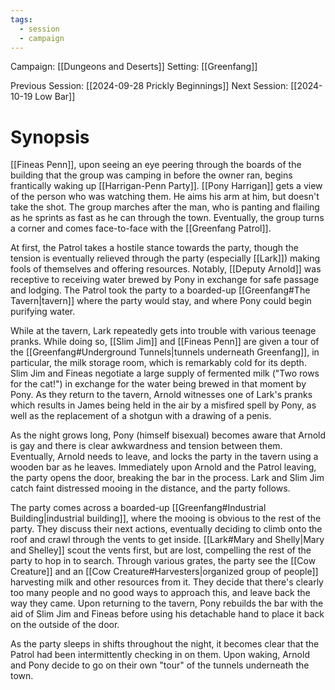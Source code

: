 ```yaml
---
tags:
  - session
  - campaign
---
```

Campaign: [[Dungeons and Deserts]]
Setting: [[Greenfang]]

Previous Session: [[2024-09-28 Prickly Beginnings]]
Next Session: [[2024-10-19 Low Bar]]

# Synopsis

[[Fineas Penn]], upon seeing an eye peering through the boards of the building that the group was camping in before the owner ran, begins frantically waking up [[Harrigan-Penn Party]]. [[Pony Harrigan]] gets a view of the person who was watching them. He aims his arm at him, but doesn't take the shot. The group marches after the man, who is panting and flailing as he sprints as fast as he can through the town. Eventually, the group turns a corner and comes face-to-face with the [[Greenfang Patrol]].

At first, the Patrol takes a hostile stance towards the party, though the tension is eventually relieved through the party (especially [[Lark]]) making fools of themselves and offering resources. Notably, [[Deputy Arnold]] was receptive to receiving water brewed by Pony in exchange for safe passage and lodging. The Patrol took the party to a boarded-up [[Greenfang#The Tavern|tavern]] where the party would stay, and where Pony could begin purifying water.

While at the tavern, Lark repeatedly gets into trouble with various teenage pranks. While doing so, [[Slim Jim]] and [[Fineas Penn]] are given a tour of the [[Greenfang#Underground Tunnels|tunnels underneath Greenfang]], in particular, the milk storage room, which is remarkably cold for its depth. Slim Jim and Fineas negotiate a large supply of fermented milk ("Two rows for the cat!") in exchange for the water being brewed in that moment by Pony. As they return to the tavern, Arnold witnesses one of Lark's pranks which results in James being held in the air by a misfired spell by Pony, as well as the replacement of a shotgun with a drawing of a penis.

As the night grows long, Pony (himself bisexual) becomes aware that Arnold is gay and there is clear awkwardness and tension between them. Eventually, Arnold needs to leave, and locks the party in the tavern using a wooden bar as he leaves. Immediately upon Arnold and the Patrol leaving, the party opens the door, breaking the bar in the process. Lark and Slim Jim catch faint distressed mooing in the distance, and the party follows.

The party comes across a boarded-up [[Greenfang#Industrial Building|industrial building]], where the mooing is obvious to the rest of the party. They discuss their next actions, eventually deciding to climb onto the roof and crawl through the vents to get inside. [[Lark#Mary and Shelly|Mary and Shelley]] scout the vents first, but are lost, compelling the rest of the party to hop in to search. Through various grates, the party see the [[Cow Creature]] and an [[Cow Creature#Harvesters|organized group of people]] harvesting milk and other resources from it. They decide that there's clearly too many people and no good ways to approach this, and leave back the way they came. Upon returning to the tavern, Pony rebuilds the bar with the aid of Slim Jim and Fineas before using his detachable hand to place it back on the outside of the door.

As the party sleeps in shifts throughout the night, it becomes clear that the Patrol had been intermittently checking in on them. Upon waking, Arnold and Pony decide to go on their own "tour" of the tunnels underneath the town.